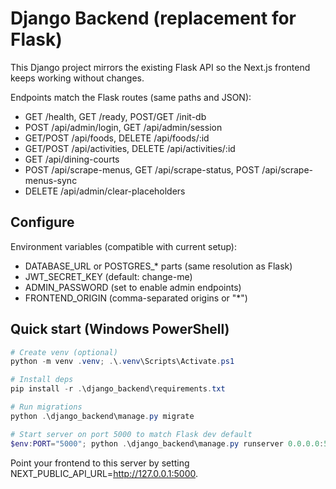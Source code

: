 # Django Backend (replacement for Flask)

This Django project mirrors the existing Flask API so the Next.js frontend keeps working without changes.

Endpoints match the Flask routes (same paths and JSON):
- GET /health, GET /ready, POST/GET /init-db
- POST /api/admin/login, GET /api/admin/session
- GET/POST /api/foods, DELETE /api/foods/:id
- GET/POST /api/activities, DELETE /api/activities/:id
- GET /api/dining-courts
- POST /api/scrape-menus, GET /api/scrape-status, POST /api/scrape-menus-sync
- DELETE /api/admin/clear-placeholders

## Configure

Environment variables (compatible with current setup):
- DATABASE_URL or POSTGRES_* parts (same resolution as Flask)
- JWT_SECRET_KEY (default: change-me)
- ADMIN_PASSWORD (set to enable admin endpoints)
- FRONTEND_ORIGIN (comma-separated origins or "*")

## Quick start (Windows PowerShell)

```powershell
# Create venv (optional)
python -m venv .venv; .\.venv\Scripts\Activate.ps1

# Install deps
pip install -r .\django_backend\requirements.txt

# Run migrations
python .\django_backend\manage.py migrate

# Start server on port 5000 to match Flask dev default
$env:PORT="5000"; python .\django_backend\manage.py runserver 0.0.0.0:5000
```

Point your frontend to this server by setting NEXT_PUBLIC_API_URL=http://127.0.0.1:5000.

